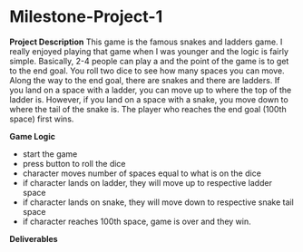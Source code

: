 # Milestone-Project-1
**Project Description**
  This game is the famous snakes and ladders game. I really enjoyed playing that game when I was younger and the logic is fairly simple. Basically, 2-4 people can play a   and the point of the game is to get to the end goal. You roll two dice to see how many spaces you can move. Along the way to the end goal, there are snakes and there     are ladders. If you land on a space with a ladder, you can move up to where the top of the ladder is. However, if you land on a space with a snake, you move down to     where the tail of the snake is. The player who reaches the end goal (100th space) first wins.

**Game Logic**
  - start the game
  - press button to roll the dice
  - character moves number of spaces equal to what is on the dice
  - if character lands on ladder, they will move up to respective ladder space
  - if character lands on snake, they will move down to respective snake tail space
  - if character reaches 100th space, game is over and they win.
 
**Deliverables**
